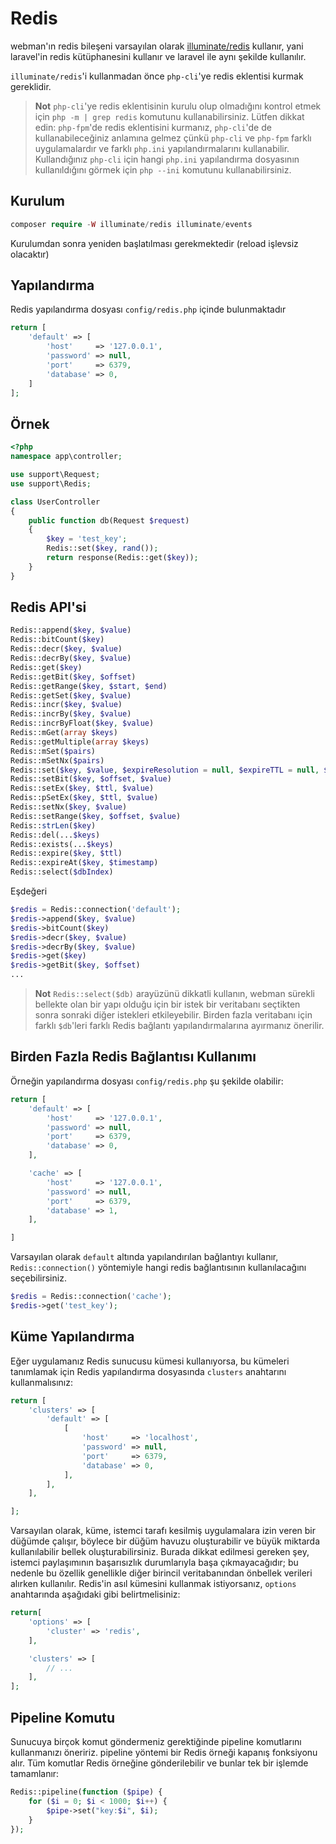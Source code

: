 # Redis

webman'ın redis bileşeni varsayılan olarak [illuminate/redis](https://github.com/illuminate/redis) kullanır, yani laravel'in redis kütüphanesini kullanır ve laravel ile aynı şekilde kullanılır.

`illuminate/redis`'i kullanmadan önce `php-cli`'ye redis eklentisi kurmak gereklidir.

> **Not**
> `php-cli`'ye redis eklentisinin kurulu olup olmadığını kontrol etmek için `php -m | grep redis` komutunu kullanabilirsiniz. Lütfen dikkat edin: `php-fpm`'de redis eklentisini kurmanız, `php-cli`'de de kullanabileceğiniz anlamına gelmez çünkü `php-cli` ve `php-fpm` farklı uygulamalardır ve farklı `php.ini` yapılandırmalarını kullanabilir. Kullandığınız `php-cli` için hangi `php.ini` yapılandırma dosyasının kullanıldığını görmek için `php --ini` komutunu kullanabilirsiniz.

## Kurulum

```php
composer require -W illuminate/redis illuminate/events
```

Kurulumdan sonra yeniden başlatılması gerekmektedir (reload işlevsiz olacaktır)

## Yapılandırma
Redis yapılandırma dosyası `config/redis.php` içinde bulunmaktadır
```php
return [
    'default' => [
        'host'     => '127.0.0.1',
        'password' => null,
        'port'     => 6379,
        'database' => 0,
    ]
];
```

## Örnek
```php
<?php
namespace app\controller;

use support\Request;
use support\Redis;

class UserController
{
    public function db(Request $request)
    {
        $key = 'test_key';
        Redis::set($key, rand());
        return response(Redis::get($key));
    }
}
```

## Redis API'si
```php
Redis::append($key, $value)
Redis::bitCount($key)
Redis::decr($key, $value)
Redis::decrBy($key, $value)
Redis::get($key)
Redis::getBit($key, $offset)
Redis::getRange($key, $start, $end)
Redis::getSet($key, $value)
Redis::incr($key, $value)
Redis::incrBy($key, $value)
Redis::incrByFloat($key, $value)
Redis::mGet(array $keys)
Redis::getMultiple(array $keys)
Redis::mSet($pairs)
Redis::mSetNx($pairs)
Redis::set($key, $value, $expireResolution = null, $expireTTL = null, $flag = null)
Redis::setBit($key, $offset, $value)
Redis::setEx($key, $ttl, $value)
Redis::pSetEx($key, $ttl, $value)
Redis::setNx($key, $value)
Redis::setRange($key, $offset, $value)
Redis::strLen($key)
Redis::del(...$keys)
Redis::exists(...$keys)
Redis::expire($key, $ttl)
Redis::expireAt($key, $timestamp)
Redis::select($dbIndex)
```
Eşdeğeri 
```php
$redis = Redis::connection('default');
$redis->append($key, $value)
$redis->bitCount($key)
$redis->decr($key, $value)
$redis->decrBy($key, $value)
$redis->get($key)
$redis->getBit($key, $offset)
...
```

> **Not**
> `Redis::select($db)` arayüzünü dikkatli kullanın, webman sürekli bellekte olan bir yapı olduğu için bir istek bir veritabanı seçtikten sonra sonraki diğer istekleri etkileyebilir. Birden fazla veritabanı için farklı `$db`'leri farklı Redis bağlantı yapılandırmalarına ayırmanız önerilir.

## Birden Fazla Redis Bağlantısı Kullanımı
Örneğin yapılandırma dosyası `config/redis.php` şu şekilde olabilir:
```php
return [
    'default' => [
        'host'     => '127.0.0.1',
        'password' => null,
        'port'     => 6379,
        'database' => 0,
    ],

    'cache' => [
        'host'     => '127.0.0.1',
        'password' => null,
        'port'     => 6379,
        'database' => 1,
    ],

]
```
Varsayılan olarak `default` altında yapılandırılan bağlantıyı kullanır, `Redis::connection()` yöntemiyle hangi redis bağlantısının kullanılacağını seçebilirsiniz.
```php
$redis = Redis::connection('cache');
$redis->get('test_key');
```

## Küme Yapılandırma
Eğer uygulamanız Redis sunucusu kümesi kullanıyorsa, bu kümeleri tanımlamak için Redis yapılandırma dosyasında `clusters` anahtarını kullanmalısınız:
```php
return [
    'clusters' => [
        'default' => [
            [
                'host'     => 'localhost',
                'password' => null,
                'port'     => 6379,
                'database' => 0,
            ],
        ],
    ],

];
```

Varsayılan olarak, küme, istemci tarafı kesilmiş uygulamalara izin veren bir düğümde çalışır, böylece bir düğüm havuzu oluşturabilir ve büyük miktarda kullanılabilir bellek oluşturabilirsiniz. Burada dikkat edilmesi gereken şey, istemci paylaşımının başarısızlık durumlarıyla başa çıkmayacağıdır; bu nedenle bu özellik genellikle diğer birincil veritabanından önbellek verileri alırken kullanılır. Redis'in asıl kümesini kullanmak istiyorsanız, `options` anahtarında aşağıdaki gibi belirtmelisiniz:

```php
return[
    'options' => [
        'cluster' => 'redis',
    ],

    'clusters' => [
        // ...
    ],
];
```

## Pipeline Komutu
Sunucuya birçok komut göndermeniz gerektiğinde pipeline komutlarını kullanmanızı öneririz. pipeline yöntemi bir Redis örneği kapanış fonksiyonu alır. Tüm komutlar Redis örneğine gönderilebilir ve bunlar tek bir işlemde tamamlanır:
```php
Redis::pipeline(function ($pipe) {
    for ($i = 0; $i < 1000; $i++) {
        $pipe->set("key:$i", $i);
    }
});
```
